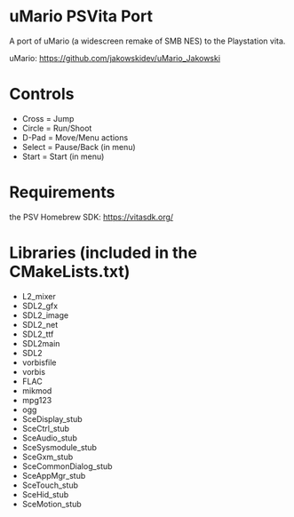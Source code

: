 # uMario PSVita Port
A port of uMario (a widescreen remake of SMB NES) to the Playstation vita.

uMario: https://github.com/jakowskidev/uMario_Jakowski


# Controls
- Cross = Jump
- Circle = Run/Shoot
- D-Pad = Move/Menu actions
- Select = Pause/Back (in menu)
- Start = Start (in menu)

# Requirements
the PSV Homebrew SDK: https://vitasdk.org/

# Libraries (included in the CMakeLists.txt)
- L2_mixer
- SDL2_gfx
- SDL2_image
- SDL2_net
- SDL2_ttf
- SDL2main
- SDL2
- vorbisfile
- vorbis
- FLAC
- mikmod
- mpg123
- ogg
- SceDisplay_stub
- SceCtrl_stub
- SceAudio_stub
- SceSysmodule_stub
- SceGxm_stub
- SceCommonDialog_stub
- SceAppMgr_stub
- SceTouch_stub
- SceHid_stub
- SceMotion_stub
